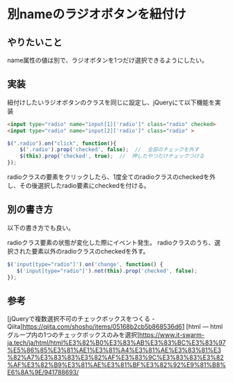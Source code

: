 # 別nameのラジオボタンを紐付け

## やりたいこと
name属性の値は別で、ラジオボタンを1つだけ選択できるようにしたい。

## 実装
紐付けしたいラジオボタンのクラスを同じに設定し、jQueryにて以下機能を実装
```html
<input type="radio" name="input[1]['radio']" class="radio" checked>
<input type="radio" name="input[2]['radio']" class="radio" >
```
```js
$(".radio").on("click", function(){
    $('.radio').prop('checked', false);  //  全部のチェックを外す
    $(this).prop('checked', true);  //  押したやつだけチェックつける
});
```
radioクラスの要素をクリックしたら、1度全てのradioクラスのcheckedを外し、その後選択したradio要素にcheckedを付ける。

## 別の書き方
以下の書き方でも良い。

radioクラス要素の状態が変化した際にイベント発生。
radioクラスのうち、選択された要素以外のradioクラスのcheckedを外す。
```js
$('input[type="radio"]').on('change', function() {
   $('input[type="radio"]').not(this).prop('checked', false);
});
```

## 参考
[jQueryで複数選択不可のチェックボックスをつくる - Qiita]https://qiita.com/shosho/items/05168b2cb5b868536d61
[html — htmlグループ内の1つのチェックボックスのみを選択]https://www.it-swarm-ja.tech/ja/html/html%E3%82%B0%E3%83%AB%E3%83%BC%E3%83%97%E5%86%85%E3%81%AE1%E3%81%A4%E3%81%AE%E3%83%81%E3%82%A7%E3%83%83%E3%82%AF%E3%83%9C%E3%83%83%E3%82%AF%E3%82%B9%E3%81%AE%E3%81%BF%E3%82%92%E9%81%B8%E6%8A%9E/941788693/
